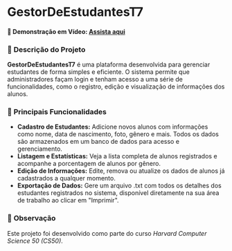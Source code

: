 # GestorDeEstudantesT7

#### 🎥 **Demonstração em Vídeo:** [Assista aqui](<URL HERE>)

### 📘 **Descrição do Projeto**
**GestorDeEstudantesT7** é uma plataforma desenvolvida para gerenciar estudantes de forma simples e eficiente. O sistema permite que administradores façam login e tenham acesso a uma série de funcionalidades, como o registro, edição e visualização de informações dos alunos.

### 🚀 **Principais Funcionalidades**
- **Cadastro de Estudantes:** Adicione novos alunos com informações como nome, data de nascimento, foto, gênero e mais. Todos os dados são armazenados em um banco de dados para acesso e gerenciamento.
- **Listagem e Estatísticas:** Veja a lista completa de alunos registrados e acompanhe a porcentagem de alunos por gênero.
- **Edição de Informações:** Edite, remova ou atualize os dados de alunos já cadastrados a qualquer momento.
- **Exportação de Dados:** Gere um arquivo .txt com todos os detalhes dos estudantes registrados no sistema, disponível diretamente na sua área de trabalho ao clicar em "Imprimir".

### 📝 **Observação**
Este projeto foi desenvolvido como parte do curso *Harvard Computer Science 50 (CS50)*.
